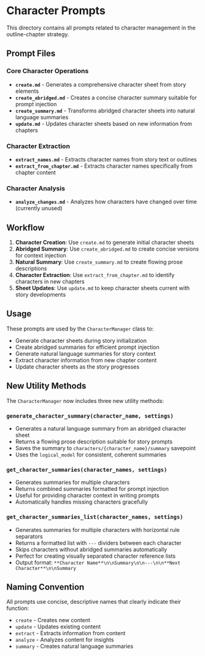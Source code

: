 # Character Prompts

This directory contains all prompts related to character management in the outline-chapter strategy.

## Prompt Files

### Core Character Operations

- **`create.md`** - Generates a comprehensive character sheet from story elements
- **`create_abridged.md`** - Creates a concise character summary suitable for prompt injection
- **`create_summary.md`** - Transforms abridged character sheets into natural language summaries
- **`update.md`** - Updates character sheets based on new information from chapters

### Character Extraction

- **`extract_names.md`** - Extracts character names from story text or outlines
- **`extract_from_chapter.md`** - Extracts character names specifically from chapter content

### Character Analysis

- **`analyze_changes.md`** - Analyzes how characters have changed over time (currently unused)

## Workflow

1. **Character Creation**: Use `create.md` to generate initial character sheets
2. **Abridged Summary**: Use `create_abridged.md` to create concise versions for context injection
3. **Natural Summary**: Use `create_summary.md` to create flowing prose descriptions
4. **Character Extraction**: Use `extract_from_chapter.md` to identify characters in new chapters
5. **Sheet Updates**: Use `update.md` to keep character sheets current with story developments

## Usage

These prompts are used by the `CharacterManager` class to:
- Generate character sheets during story initialization
- Create abridged summaries for efficient prompt injection
- Generate natural language summaries for story context
- Extract character information from new chapter content
- Update character sheets as the story progresses

## New Utility Methods

The `CharacterManager` now includes three new utility methods:

### `generate_character_summary(character_name, settings)`
- Generates a natural language summary from an abridged character sheet
- Returns a flowing prose description suitable for story prompts
- Saves the summary to `characters/{character_name}/summary` savepoint
- Uses the `logical_model` for consistent, coherent summaries

### `get_character_summaries(character_names, settings)`
- Generates summaries for multiple characters
- Returns combined summaries formatted for prompt injection
- Useful for providing character context in writing prompts
- Automatically handles missing characters gracefully

### `get_character_summaries_list(character_names, settings)`
- Generates summaries for multiple characters with horizontal rule separators
- Returns a formatted list with `---` dividers between each character
- Skips characters without abridged summaries automatically
- Perfect for creating visually separated character reference lists
- Output format: `**Character Name**\n\nSummary\n\n---\n\n**Next Character**\n\nSummary`

## Naming Convention

All prompts use concise, descriptive names that clearly indicate their function:
- `create` - Creates new content
- `update` - Updates existing content
- `extract` - Extracts information from content
- `analyze` - Analyzes content for insights
- `summary` - Creates natural language summaries
